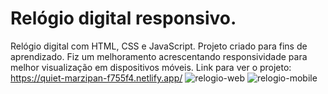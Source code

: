 # Relógio digital responsivo.
Relógio digital com HTML, CSS e JavaScript.
Projeto criado para fins de aprendizado.
Fiz um melhoramento acrescentando responsividade para melhor visualização em dispositivos móveis.
Link para ver o projeto:
https://quiet-marzipan-f755f4.netlify.app/
![relogio-web](https://user-images.githubusercontent.com/112144093/192931390-267546ae-2783-491e-9c97-65135a55a7e1.png)
![relogio-mobile](https://user-images.githubusercontent.com/112144093/192931404-31f83678-0d51-45ee-b43e-5ea5aeeb6c98.png)
